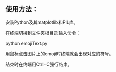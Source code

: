 ## 使用方法：

安装Python及其matplotlib和PIL库。

在终端切换到文件夹根目录输入命令：

python emojiText.py

用鼠标点击图片上的emoji时终端就会出现对应的符号。

结束时在终端用Ctrl+C强行结束。
